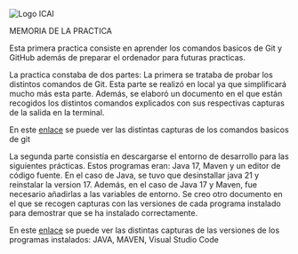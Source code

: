 ![Logo ICAI](https://apps.icai.comillas.edu/iconos/logo-icai.png)


MEMORIA DE LA PRACTICA

Esta primera practica consiste en aprender los comandos basicos de Git y GitHub además de preparar el ordenador para futuras practicas. 

La practica constaba de dos partes: La primera se trataba de probar los distintos comandos de Git. Esta parte se realizó en local ya que simplificará mucho más esta parte. Además, se elaboró un documento en el que están recogidos los distintos comandos explicados con sus respectivas capturas de la salida en la terminal.

En este [enlace](https://github.com/AArreguiB/p1/blob/main/git.pdf) se puede ver las distintas capturas de los comandos basicos de git 

La segunda parte consistía en descargarse el entorno de desarrollo para las siguientes prácticas. Estos programas eran: Java 17, Maven y un editor de código fuente. 
En el caso de Java, se tuvo que desinstallar java 21 y reinstalar la version 17. Además, en el caso de Java 17 y Maven, fue necesario añadirlas a las variables de entorno. 
Se creo otro documento en el que se recogen capturas con las versiones de cada programa instalado para demostrar que se ha instalado correctamente.

En este [enlace](https://github.com/AArreguiB/p1/blob/main/Entorno.pdf) se puede ver las distintas capturas de las versiones de los programas instalados: JAVA, MAVEN, Visual Studio Code
